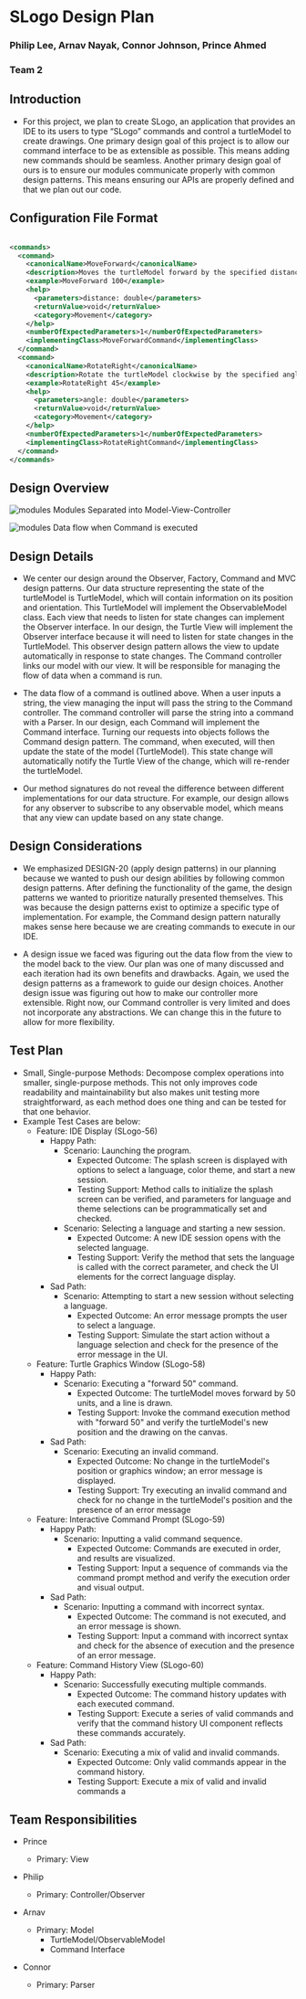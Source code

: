 # SLogo Design Plan

### Philip Lee, Arnav Nayak, Connor Johnson, Prince Ahmed

### Team 2

## Introduction

* For this project, we plan to create SLogo, an application that provides an IDE to its users to
  type “SLogo” commands and control a turtleModel to create drawings. One primary design goal of
  this
  project is to allow our command interface to be as extensible as possible. This means adding new
  commands should be seamless. Another primary design goal of ours is to ensure our modules
  communicate properly with common design patterns. This means ensuring our APIs are properly
  defined and that we plan out our code.

## Configuration File Format

```xml

<commands>
  <command>
    <canonicalName>MoveForward</canonicalName>
    <description>Moves the turtleModel forward by the specified distance.</description>
    <example>MoveForward 100</example>
    <help>
      <parameters>distance: double</parameters>
      <returnValue>void</returnValue>
      <category>Movement</category>
    </help>
    <numberOfExpectedParameters>1</numberOfExpectedParameters>
    <implementingClass>MoveForwardCommand</implementingClass>
  </command>
  <command>
    <canonicalName>RotateRight</canonicalName>
    <description>Rotate the turtleModel clockwise by the specified angle.</description>
    <example>RotateRight 45</example>
    <help>
      <parameters>angle: double</parameters>
      <returnValue>void</returnValue>
      <category>Movement</category>
    </help>
    <numberOfExpectedParameters>1</numberOfExpectedParameters>
    <implementingClass>RotateRightCommand</implementingClass>
  </command>
</commands>
```

## Design Overview

![modules](../images/modules.png)
Modules Separated into Model-View-Controller

![modules](../images/dataflow.png)
Data flow when Command is executed

## Design Details

* We center our design around the Observer, Factory, Command and MVC design patterns. Our data
  structure representing the state of the turtleModel is TurtleModel, which will contain information
  on
  its position and orientation. This TurtleModel will implement the ObservableModel class. Each view
  that needs to listen for state changes can implement the Observer interface. In our design, the
  Turtle View will implement the Observer interface because it will need to listen for state changes
  in the TurtleModel. This observer design pattern allows the view to update automatically in
  response to state changes. The Command controller links our model with our view. It will be
  responsible for managing the flow of data when a command is run.

* The data flow of a command is outlined above. When a user inputs a string, the view managing the
  input will pass the string to the Command controller. The command controller will parse the string
  into a command with a Parser. In our design, each Command will implement the Command interface.
  Turning our requests into objects follows the Command design pattern. The command, when executed,
  will then update the state of the model (TurtleModel). This state change will automatically notify
  the Turtle View of the change, which will re-render the turtleModel.

* Our method signatures do not reveal the difference between different implementations for our data
  structure. For example, our design allows for any observer to subscribe to any observable model,
  which means that any view can update based on any state change.

## Design Considerations

* We emphasized DESIGN-20 (apply design patterns) in our planning because we wanted to push our
  design abilities by following common design patterns. After defining the functionality of the
  game, the design patterns we wanted to prioritize naturally presented themselves. This was because
  the design patterns exist to optimize a specific type of implementation. For example, the Command
  design pattern naturally makes sense here because we are creating commands to execute in our IDE.

* A design issue we faced was figuring out the data flow from the view to the model back to the
  view. Our plan was one of many discussed and each iteration had its own benefits and drawbacks.
  Again, we used the design patterns as a framework to guide our design choices. Another design
  issue was figuring out how to make our controller more extensible. Right now, our Command
  controller is very limited and does not incorporate any abstractions. We can change this in the
  future to allow for more flexibility.

## Test Plan

* Small, Single-purpose Methods: Decompose complex operations into smaller, single-purpose methods.
  This not only improves code readability and maintainability but also makes unit testing more
  straightforward, as each method does one thing and can be tested for that one behavior.
* Example Test Cases are below:
    * Feature: IDE Display (SLogo-56)
        * Happy Path:
            * Scenario: Launching the program.
                * Expected Outcome: The splash screen is displayed with options to select a
                  language, color theme, and start a new session.
                * Testing Support: Method calls to initialize the splash screen can be verified, and
                  parameters for language and theme selections can be programmatically set and
                  checked.
            * Scenario: Selecting a language and starting a new session.
                * Expected Outcome: A new IDE session opens with the selected language.
                * Testing Support: Verify the method that sets the language is called with the
                  correct parameter, and check the UI elements for the correct language display.
        * Sad Path:
            * Scenario: Attempting to start a new session without selecting a language.
                * Expected Outcome: An error message prompts the user to select a language.
                * Testing Support: Simulate the start action without a language selection and check
                  for the presence of the error message in the UI.
    * Feature: Turtle Graphics Window (SLogo-58)
        * Happy Path:
            * Scenario: Executing a "forward 50" command.
                * Expected Outcome: The turtleModel moves forward by 50 units, and a line is drawn.
                * Testing Support: Invoke the command execution method with "forward 50" and verify
                  the
                  turtleModel's new position and the drawing on the canvas.
        * Sad Path:
            * Scenario: Executing an invalid command.
                * Expected Outcome: No change in the turtleModel's position or graphics window; an
                  error
                  message is displayed.
                * Testing Support: Try executing an invalid command and check for no change in the
                  turtleModel's position and the presence of an error message
    * Feature: Interactive Command Prompt (SLogo-59)
        * Happy Path:
            * Scenario: Inputting a valid command sequence.
                * Expected Outcome: Commands are executed in order, and results are visualized.
                * Testing Support: Input a sequence of commands via the command prompt method and
                  verify
                  the execution order and visual output.
        * Sad Path:
            * Scenario: Inputting a command with incorrect syntax.
                * Expected Outcome: The command is not executed, and an error message is shown.
                * Testing Support: Input a command with incorrect syntax and check for the absence
                  of
                  execution and the presence of an error message.
    * Feature: Command History View (SLogo-60)
        * Happy Path:
            * Scenario: Successfully executing multiple commands.
                * Expected Outcome: The command history updates with each executed command.
                * Testing Support: Execute a series of valid commands and verify that the command
                  history UI
                  component reflects these commands accurately.
        * Sad Path:
            * Scenario: Executing a mix of valid and invalid commands.
                * Expected Outcome: Only valid commands appear in the command history.
                * Testing Support: Execute a mix of valid and invalid commands a

## Team Responsibilities

* Prince
    * Primary: View

* Philip
    * Primary: Controller/Observer

* Arnav
    * Primary: Model
        * TurtleModel/ObservableModel
        * Command Interface

* Connor
    * Primary: Parser
